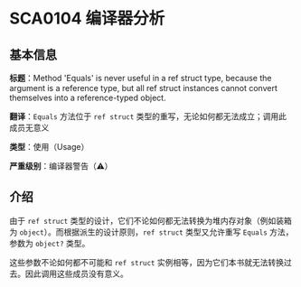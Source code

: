 # SCA0104 编译器分析

## 基本信息

**标题**：Method 'Equals' is never useful in a ref struct type, because the argument is a reference type, but all ref struct instances cannot convert themselves into a reference-typed object.

**翻译**：`Equals` 方法位于 `ref struct` 类型的重写，无论如何都无法成立；调用此成员无意义

**类型**：使用（Usage）

**严重级别**：编译器警告（⚠）

## 介绍

由于 `ref struct` 类型的设计，它们不论如何都无法转换为堆内存对象（例如装箱为 `object`）。而根据派生的设计原则，`ref struct` 类型又允许重写 `Equals` 方法，参数为 `object?` 类型。

这些参数不论如何都不可能和 `ref struct` 实例相等，因为它们本书就无法转换过去。因此调用这些成员没有意义。